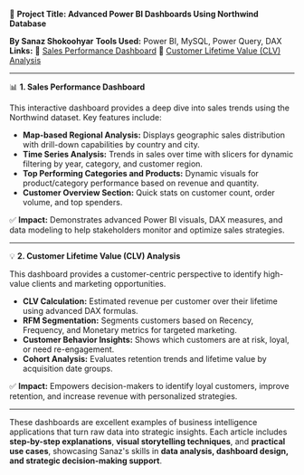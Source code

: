 

 🧠 **Project Title: Advanced Power BI Dashboards Using Northwind Database**

**By Sanaz Shokoohyar**
**Tools Used:** Power BI, MySQL, Power Query, DAX
**Links:**
🔹 [Sales Performance Dashboard](https://medium.com/@s.shokoohyar/sales-performance-dashboard-northwind-database-73b197fc7663)
🔹 [Customer Lifetime Value (CLV) Analysis](https://medium.com/@s.shokoohyar/customer-lifetime-value-clv-analysis-northwind-database-84eb3c234f00)

---

 📊 **1. Sales Performance Dashboard**

This interactive dashboard provides a deep dive into sales trends using the Northwind dataset. Key features include:

* **Map-based Regional Analysis:** Displays geographic sales distribution with drill-down capabilities by country and city.
* **Time Series Analysis:** Trends in sales over time with slicers for dynamic filtering by year, category, and customer region.
* **Top Performing Categories and Products:** Dynamic visuals for product/category performance based on revenue and quantity.
* **Customer Overview Section:** Quick stats on customer count, order volume, and top spenders.

✅ **Impact:** Demonstrates advanced Power BI visuals, DAX measures, and data modeling to help stakeholders monitor and optimize sales strategies.

---

💡 **2. Customer Lifetime Value (CLV) Analysis**

This dashboard provides a customer-centric perspective to identify high-value clients and marketing opportunities.

* **CLV Calculation:** Estimated revenue per customer over their lifetime using advanced DAX formulas.
* **RFM Segmentation:** Segments customers based on Recency, Frequency, and Monetary metrics for targeted marketing.
* **Customer Behavior Insights:** Shows which customers are at risk, loyal, or need re-engagement.
* **Cohort Analysis:** Evaluates retention trends and lifetime value by acquisition date groups.

✅ **Impact:** Empowers decision-makers to identify loyal customers, improve retention, and increase revenue with personalized strategies.

---

These dashboards are excellent examples of business intelligence applications that turn raw data into strategic insights. Each article includes **step-by-step explanations**, **visual storytelling techniques**, and **practical use cases**, showcasing Sanaz's skills in **data analysis, dashboard design, and strategic decision-making support**.

